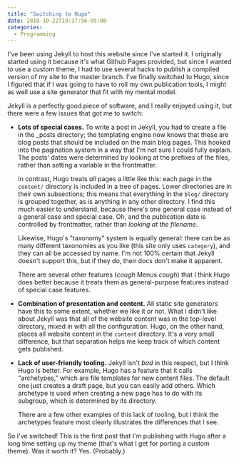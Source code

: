 ```yaml
---
title: "Switching to Hugo"
date: 2018-10-22T19:37:56-05:00
categories: 
  - Programming
---
```


I've been using Jekyll to host this website since I've started it.  I originally
started using it because it's what Github Pages provided, but since I wanted to
use a custom theme, I had to use several hacks to publish a compiled version of
my site to the master branch.  I've finally switched to Hugo, since I figured
that if I was going to have to roll my own publication tools, I might as well
use a site generator that fit with my mental model.

Jekyll is a perfectly good piece of software, and I really enjoyed using it, but
there were a few issues that got me to switch:

* **Lots of special cases.**  To write a post in Jekyll, you had to create a file in
the \_posts directory; the templating engine now knows that these are blog posts
that should be included on the main blog pages.  This hooked into the pagination
system in a way that I'm not sure I could fully explain.  The posts' dates were
determined by looking at the prefixes of the files, rather than setting a
variable in the frontmatter.

    In contrast, Hugo treats *all* pages a little like this: each page in the
    `content/` directory is included in a tree of pages.  Lower directories are
    in their own subsections; this means that everything in the `blog/`
    directory is grouped together, as is anything in any other directory. I find
    this much easier to understand, because there's one general case instead of
    a general case and special case.  Oh, and the publication date is controlled
    by frontmatter, rather than *looking at the filename*.

    Likewise, Hugo's "taxonomy" system is equally general: there can be as many
    different taxonomies as you like (this site only uses `category`), and they
    can all be accessed by name.  I'm not 100% certain that Jekyll doesn't
    support this, but if they do, their docs don't make it apparent.

    There are several other features (*cough* Menus *cough*) that I think Hugo
    does better because it treats them as general-purpose features instead of
    special case features.

* **Combination of presentation and content.**  All static site generators have this
to some extent, whether we like it or not.  What I didn't like about Jekyll was
that all of the website content was in the top-level directory, mixed in with
all the configuration.  Hugo, on the other hand, places all website content in
the `content` directory.  It's a very small difference, but that separation
helps me keep track of which content gets published.

* **Lack of user-friendly tooling.**  Jekyll isn't *bad* in this respect, but I
think Hugo is better.  For example, Hugo has a feature that it calls
"archetypes," which are file templates for new content files.  The default one
just creates a draft page, but you can easily add others.  Which archetype is
used when creating a new page has to do with its subgroup, which is determined
by its directory.

    There are a few other examples of this lack of tooling, but I think the
    archetypes feature most clearly illustrates the differences that I see.

So I've switched!  This is the first post that I'm publishing with Hugo after a
long time setting up my theme (that's what I get for porting a custom theme).
Was it worth it? Yes. (Probably.)
